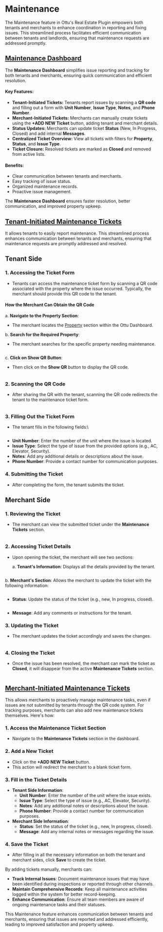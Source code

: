 # Maintenance

The Maintenance feature in Ottu's Real Estate Plugin empowers both tenants and merchants to enhance coordination in reporting and fixing issues. This streamlined process facilitates efficient communication between tenants and landlords, ensuring that maintenance requests are addressed promptly.

## [Maintenance Dashboard](maintenance.md#maintenance-dashboard)

The **Maintenance Dashboard** simplifies issue reporting and tracking for both tenants and merchants, ensuring quick communication and efficient resolution.

#### **Key Features:**

* **Tenant-Initiated Tickets:** Tenants report issues by scanning a **QR code** and filling out a form with **Unit Number**, **Issue Type**, **Notes**, and **Phone Number**.
* **Merchant-Initiated Tickets:** Merchants can manually create tickets using the **+ADD NEW Ticket** button, adding tenant and merchant details.
* **Status Updates:** Merchants can update ticket **Status** (New, In Progress, Closed) and add internal **Messages**.
* **Centralized Ticket Overview:** View all tickets with filters for **Property**, **Status**, and **Issue Type**.
* **Ticket Closure:** Resolved tickets are marked as **Closed** and removed from active lists.

#### **Benefits:**

* Clear communication between tenants and merchants.
* Easy tracking of issue status.
* Organized maintenance records.
* Proactive issue management.

The **Maintenance Dashboard** ensures faster resolution, better communication, and improved property upkeep.

## [Tenant-Initiated Maintenance Tickets](maintenance.md#tenant-initiated-maintenance-tickets)

It allows tenants to easily report maintenance. This streamlined process enhances communication between tenants and merchants, ensuring that maintenance requests are promptly addressed and resolved.

## **Tenant Side**

### **1. Accessing the Ticket Form**

* Tenants can access the maintenance ticket form by scanning a QR code associated with the property where the issue occurred. Typically, the merchant should provide this QR code to the tenant.

#### **How the Merchant Can Obtain the QR Code**

a. **Navigate to the Property Section**:

* The merchant locates the [Property](broken-reference) section within the Ottu Dashboard.

b. **Search for the Required Property**:

* The merchant searches for the specific property needing maintenance.

<figure><img src="../../../.gitbook/assets/image (66).png" alt=""><figcaption></figcaption></figure>

c. **Click on Show QR Button**:

* Then click on the **Show QR** button to display the QR code.

<figure><img src="../../../.gitbook/assets/image (67).png" alt=""><figcaption></figcaption></figure>

### **2. Scanning the QR Code**

* After sharing the QR with the tenant, scanning the QR code redirects the tenant to the maintenance ticket form.

<figure><img src="../../../.gitbook/assets/image (68).png" alt=""><figcaption></figcaption></figure>

### **3. Filling Out the Ticket Form**

* The tenant fills in the following fields:\


<figure><img src="../../../.gitbook/assets/image (69).png" alt=""><figcaption></figcaption></figure>

* **Unit Number**: Enter the number of the unit where the issue is located.
* **Issue Type**: Select the type of issue from the provided options (e.g., AC, Elevator, Security).
* **Notes**: Add any additional details or descriptions about the issue.
* **Phone Number**: Provide a contact number for communication purposes.

### **4. Submitting the Ticket**

* After completing the form, the tenant submits the ticket.

## **Merchant Side**

### **1. Reviewing the Ticket**

* The merchant can view the submitted ticket under the **Maintenance Tickets** section.

<figure><img src="../../../.gitbook/assets/image (70).png" alt=""><figcaption></figcaption></figure>

### **2. Accessing Ticket Details**

*   Upon opening the ticket, the merchant will see two sections:

    a. **Tenant's Information**: Displays all the details provided by the tenant.

<figure><img src="../../../.gitbook/assets/image (71).png" alt=""><figcaption></figcaption></figure>

b. **Merchant's Section**: Allows the merchant to update the ticket with the following information:

<figure><img src="../../../.gitbook/assets/image (72).png" alt=""><figcaption></figcaption></figure>

* **Status**: Update the status of the ticket (e.g., new, In progress, closed).

<figure><img src="../../../.gitbook/assets/image (73).png" alt=""><figcaption></figcaption></figure>

* **Message**: Add any comments or instructions for the tenant.

### **3. Updating the Ticket**

* The merchant updates the ticket accordingly and saves the changes.

<figure><img src="../../../.gitbook/assets/image (74).png" alt=""><figcaption></figcaption></figure>

### **4. Closing the Ticket**

* Once the issue has been resolved, the merchant can mark the ticket as **Closed**, it will disappear from the active **Maintenance Tickets** section.

<figure><img src="../../../.gitbook/assets/image (75).png" alt=""><figcaption></figcaption></figure>



## [Merchant-Initiated Maintenance Tickets](maintenance.md#merchant-initiated-maintenance-tickets)

This allows merchants to proactively manage maintenance tasks, even if issues are not submitted by tenants through the QR code system. For tracking purposes, merchants can also add new maintenance tickets themselves. Here's how:

### **1. Access the Maintenance Ticket Section**

* Navigate to the **Maintenance Tickets** section in the dashboard.

### **2. Add a New Ticket**

* Click on the **+ADD NEW Ticket** button.
* This action will redirect the merchant to a blank ticket form.

### **3. Fill in the Ticket Details**

* **Tenant Side Information**:
  * **Unit Number**: Enter the number of the unit where the issue exists.
  * **Issue Type**: Select the type of issue (e.g., AC, Elevator, Security).
  * **Notes**: Add any additional notes or descriptions about the issue.
  * **Phone Number**: Provide a contact number for communication purposes.
* **Merchant Side Information**:
  * **Status**: Set the status of the ticket (e.g., new, In progress, closed).
  * **Message**: Add any internal notes or messages regarding the issue.

### **4. Save the Ticket**

* After filling in all the necessary information on both the tenant and merchant sides, click **Save** to create the ticket.

By adding tickets manually, merchants can:

* **Track Internal Issues**: Document maintenance issues that may have been identified during inspections or reported through other channels.
* **Maintain Comprehensive Records**: Keep all maintenance activities logged within the system for better record-keeping.
* **Enhance Communication**: Ensure all team members are aware of ongoing maintenance tasks and their statuses.

This Maintenance feature enhances communication between tenants and merchants, ensuring that issues are reported and addressed efficiently, leading to improved satisfaction and property upkeep.
